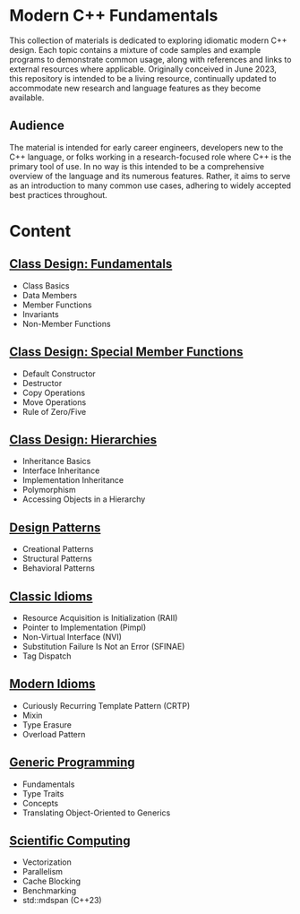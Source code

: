 # Modern C++ Fundamentals

This collection of materials is dedicated to exploring idiomatic modern C++ design. Each topic contains a mixture of code samples and example programs to demonstrate common usage, along with references and links to external resources where applicable. Originally conceived in June 2023, this repository is intended to be a living resource, continually updated to accommodate new research and language features as they become available.

## Audience

The material is intended for early career engineers, developers new to the C++ language, or folks working in a research-focused role where C++ is the primary tool of use. In no way is this intended to be a comprehensive overview of the language and its numerous features. Rather, it aims to serve as an introduction to many common use cases, adhering to widely accepted best practices throughout.

# Content

## [Class Design: Fundamentals](https://github.com/cmbrandt/modern-cxx-seminar/blob/master/1_class_design_fundamentals.md)

* Class Basics
* Data Members
* Member Functions
* Invariants
* Non-Member Functions

## [Class Design: Special Member Functions](https://github.com/cmbrandt/modern-cxx-seminar/blob/master/2_class_design_special.md)

* Default Constructor
* Destructor
* Copy Operations
* Move Operations
* Rule of Zero/Five

## [Class Design: Hierarchies](https://github.com/cmbrandt/modern-cxx-seminar/blob/master/3_class_design_hierarchies.md)

* Inheritance Basics
* Interface Inheritance
* Implementation Inheritance
* Polymorphism
* Accessing Objects in a Hierarchy

## [Design Patterns](https://github.com/cmbrandt/modern-cxx-seminar/blob/master/4_design_patterns.md)

* Creational Patterns
* Structural Patterns
* Behavioral Patterns

## [Classic Idioms](https://github.com/cmbrandt/modern-cxx-seminar/blob/master/5_classic_idioms.md)

* Resource Acquisition is Initialization (RAII)
* Pointer to Implementation (Pimpl)
* Non-Virtual Interface (NVI)
* Substitution Failure Is Not an Error (SFINAE)
* Tag Dispatch

## [Modern Idioms](https://github.com/cmbrandt/modern-cxx-seminar/blob/master/6_modern_idioms.md)

* Curiously Recurring Template Pattern (CRTP)
* Mixin
* Type Erasure
* Overload Pattern

## [Generic Programming](https://github.com/cmbrandt/modern-cxx-seminar/blob/master/7_generic_programming.md)

* Fundamentals
* Type Traits
* Concepts
* Translating Object-Oriented to Generics

## [Scientific Computing](https://github.com/cmbrandt/modern-cxx-seminar/blob/master/8_scientific_computing.md)

* Vectorization
* Parallelism
* Cache Blocking
* Benchmarking
* std::mdspan (C++23)
